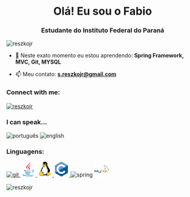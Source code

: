 <h1 align="center">Olá! Eu sou o Fabio</h1>
<h3 align="center">Estudante do Instituto Federal do Paraná</h3>

<p align="left"> <img src="https://komarev.com/ghpvc/?username=reszkojr&label=Profile%20views&color=0e75b6&style=flat" alt="reszkojr" /> </p>

- 🌱 Neste exato momento eu estou aprendendo: **Spring Framework, MVC, Git, MYSQL**

- 📫 Meu contato: **s.reszkojr@gmail.com**

<h3 align="left">Connect with me:</h3>
<p align="left">
<a href="https://linkedin.com/in/reszkojr" target="blank"><img align="center" src="https://raw.githubusercontent.com/rahuldkjain/github-profile-readme-generator/master/src/images/icons/Social/linked-in-alt.svg" alt="reszkojr" height="30" width="40" /></a>
</p>

</p>
<h3 align="left"> I can speak...</h3>
<p align="left">
<img src="languages/pt-br.png" alt="português" title="Português" height="35" width="45" />
<img src="languages/en-us.jpg" alt="english" title="English" height="35" width="45" />
</p>

<h3 align="left">Linguagens:</h3>
<p align="left"> <a href="https://git-scm.com/" target="_blank" rel="noreferrer"> <img src="https://www.vectorlogo.zone/logos/git-scm/git-scm-icon.svg" alt="git" width="40" height="40"/> </a> <a href="https://www.java.com" target="_blank" rel="noreferrer"> <img src="https://raw.githubusercontent.com/devicons/devicon/master/icons/java/java-original.svg" alt="java" width="40" height="40"/> </a> <a href="https://www.linux.org/" target="_blank" rel="noreferrer"> <img src="https://raw.githubusercontent.com/devicons/devicon/master/icons/linux/linux-original.svg" alt="linux" width="40" height="40"/> </a> <a href="https://spring.io/" target="_blank" rel="noreferrer"> </a> <a href="https://www.cprogramming.com/" target="_blank" rel="noreferrer"> <img src="https://raw.githubusercontent.com/devicons/devicon/master/icons/c/c-original.svg" alt="c" width="40" height="40"/> </a> <img src="https://www.vectorlogo.zone/logos/springio/springio-icon.svg" alt="spring" width="40" height="40"/> <img src="https://raw.githubusercontent.com/devicons/devicon/master/icons/mysql/mysql-original-wordmark.svg" alt="mysql" width="40" height="40"/> </a> </p>

<p><img align="center" src="https://github-readme-streak-stats.herokuapp.com/?user=reszkojr&" alt="reszkojr" /></p>

